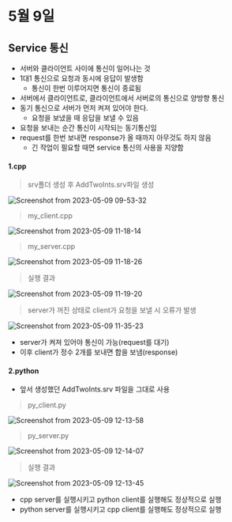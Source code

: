 # 5월 9일

## Service 통신
- 서버와 클라이언트 사이에 통신이 일어나는 것
- 1대1 통신으로 요청과 동시에 응답이 발생함
  - 통신이 한번 이루어지면 통신이 종료됨
- 서버에서 클라이언트로, 클라이언트에서 서버로의 통신으로 양방향 통신
- 동기 통신으로 서버가 먼저 켜져 있어야 한다.
  - 요청을 보냈을 때 응답을 보낼 수 있음
- 요청을 보내는 순간 통신이 시작되는 동기통신임
- request를 한번 보내면 response가 올 때까지 아무것도 하지 않음
  - 긴 작업이 필요할 때면 service 통신의 사용을 지양함

#### 1.cpp

> srv폴더 생성 후 AddTwoInts.srv파일 생성

![Screenshot from 2023-05-09 09-53-32](https://user-images.githubusercontent.com/129160008/236978722-655df80d-948e-4516-9257-edadd1aaa29e.png)

> my_client.cpp

![Screenshot from 2023-05-09 11-18-14](https://user-images.githubusercontent.com/129160008/236978725-d4492767-6b18-4429-9d76-f42060a75757.png)

> my_server.cpp

![Screenshot from 2023-05-09 11-18-26](https://user-images.githubusercontent.com/129160008/236978731-63deacd4-7ecf-4653-8630-878024158626.png)

> 실행 결과

![Screenshot from 2023-05-09 11-19-20](https://user-images.githubusercontent.com/129160008/236978733-bc065123-d26f-4477-a830-8e7e6dd432dd.png)

> server가 꺼진 상태로 client가 요청을 보낼 시 오류가 발생

![Screenshot from 2023-05-09 11-35-23](https://user-images.githubusercontent.com/129160008/236979773-8df4bbdb-b5d8-452c-a6a6-ccf0a560a506.png)

- server가 켜져 있어야 통신이 가능(request를 대기)
- 이후 client가 정수 2개를 보내면 합을 보냄(response)

#### 2.python 
- 앞서 생성했던 AddTwoInts.srv 파일을 그대로 사용

> py_client.py

![Screenshot from 2023-05-09 12-13-58](https://user-images.githubusercontent.com/129160008/236984952-a56dd21a-b509-4bb1-9c19-ed4f61017bb5.png)

> py_server.py

![Screenshot from 2023-05-09 12-14-07](https://user-images.githubusercontent.com/129160008/236984956-5524ff23-dccd-4f6e-ab22-a5cf0abf9555.png)

> 실행 결과

![Screenshot from 2023-05-09 12-13-45](https://user-images.githubusercontent.com/129160008/236984959-874dc379-e8ba-4097-ba1d-041569ca87fc.png)

- cpp server를 실행시키고 python client를 실행해도 정상적으로 실행
- python server를 실행시키고 cpp client를 실행해도 정상적으로 실행



